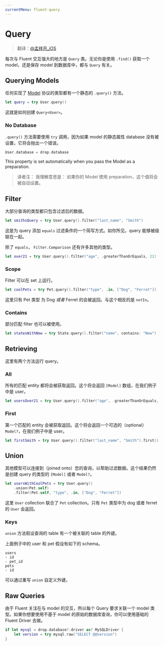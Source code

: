 ```yaml
---
currentMenu: fluent-query
---
```


# Query

> 翻译：[@孟祥月_iOS](http://weibo.com/u/1750643861)

每次与 Fluent 交互强大的地方是 `Query` 类。无论你是使用 `.find()` 获取一个 model，还是保存 model 到数据库中，都与 `Query` 有关。

## Querying Models

任何实现了 [Model](model.md) 协议的类型都有一个静态的 `.query()` 方法。

```swift
let query = try User.query()
```

这就是如何创建 `Query<User>`。

### No Database

`.query()` 方法需要使用 `try` 调用，因为如果 model 的静态属性 database 没有被设置，它将会抛出一个错误。

```swift
User.database = drop.database
```

This property is set automatically when you pass the Model as a preparation.
> 译者注： 我理解意思是： 如果你的 Model 使用 preparation，这个值将会被自动设置。

## Filter

大部分查询的类型都只包含过滤后的数据。

```swift
let smithsQuery = try User.query().filter("last_name", "Smith")
```

这是为 query 添加 `equals` 过滤条件的一个简写方式。如你所见，query 能够被级联在一起。

除了 `equals`， `Filter.Comparison` 还有许多其他的类型。

```swift
let over21 = try User.query().filter("age", .greaterThanOrEquals, 21)
```

### Scope

Filter 可以在 set 上运行。

```swift
let coolPets = try Pet.query().filter("type", .in, ["Dog", "Ferret"])
```

这里只有 Pet 类型 为 Dog _或者_ Ferret 的会被返回。与这个相反的是 `notIn`。


### Contains

部分匹配 filter 也可以被使用。

```swift
let statesWithNew = try State.query().filter("name", contains: "New")
```

## Retrieving

这里有两个方法运行 query。

### All

所有的匹配 entity 都将会被获取返回。这个将会返回 `[Model]` 数组，在我们例子中是 user。

```swift
let usersOver21 = try User.query().filter("age", .greaterThanOrEquals, 21).all()
```

### First

第一个匹配的 entity 会被获取返回。这个将会返回一个可选的（optional） `Model?`，在我们例子中是 user。

```swift
let firstSmith = try User.query().filter("last_name", "Smith").first()
```

## Union

其他模型可以连接到（joined onto）您的查询，以帮助过滤数据。这个结果仍然是创建 query 的类型的 `[Model]` 或者 `Model?`。

```swift
let usersWithCoolPets = try User.query()
	.union(Pet.self)
	.filter(Pet.self, "type", .in, ["Dog", "Ferret"])
```

这里 `User` collection 联合了 `Pet` collection。只有 `Pet` 类型中为 dog 或者 ferret 的 `User` 会返回。

### Keys

`union` 方法假设查询的 table 有一个被关联的 table 的外键。

上面例子中的 user 和 pet 假设有如下的 schema。

```
users
- id
- pet_id
pets
- id
```

可以通过重写 `union` 自定义外键。

## Raw Queries

由于 Fluent 关注在与 model 的交互，所以每个 Query 要求关联一个 model 类型。如果你想要使用不基于 model 的原始的数据库查询，你可以使用基础的 Fluent Driver 去做。

```swift
if let mysql = drop.database?.driver as? MySQLDriver {
    let version = try mysql.raw("SELECT @@version")
}
```

